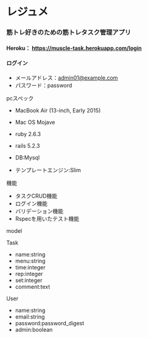 # レジュメ 

### 筋トレ好きのための筋トレタスク管理アプリ

#### Heroku： https://muscle-task.herokuapp.com/login

#### ログイン
  * メールアドレス：admin01@example.com
  * パスワード：password

pcスペック
* MacBook Air (13-inch, Early 2015)

* Mac OS Mojave

* ruby 2.6.3

* rails 5.2.3

* DB:Mysql

* テンプレートエンジン:Slim 

機能
* タスクCRUD機能
* ログイン機能
* バリデーション機能
* Rspecを用いたテスト機能


model

Task  
* name:string
* menu:string 
* time:integer
* rep:integer
* set:integer
* comment:text

User
* name:string
* email:string
* password:password_digest
* admin:boolean
